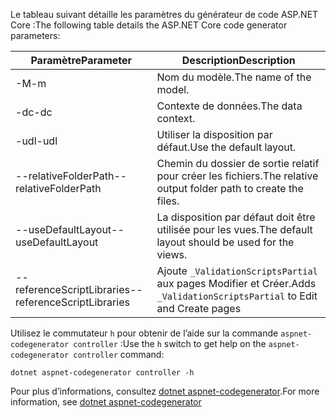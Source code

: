 <span data-ttu-id="eaec8-101">Le tableau suivant détaille les paramètres du générateur de code ASP.NET Core :</span><span class="sxs-lookup"><span data-stu-id="eaec8-101">The following table details the ASP.NET Core code generator parameters:</span></span>

| <span data-ttu-id="eaec8-102">Paramètre</span><span class="sxs-lookup"><span data-stu-id="eaec8-102">Parameter</span></span>               | <span data-ttu-id="eaec8-103">Description</span><span class="sxs-lookup"><span data-stu-id="eaec8-103">Description</span></span>|
| ----------------- | ------------ |
| <span data-ttu-id="eaec8-104">-M</span><span class="sxs-lookup"><span data-stu-id="eaec8-104">-m</span></span>  | <span data-ttu-id="eaec8-105">Nom du modèle.</span><span class="sxs-lookup"><span data-stu-id="eaec8-105">The name of the model.</span></span> |
| <span data-ttu-id="eaec8-106">-dc</span><span class="sxs-lookup"><span data-stu-id="eaec8-106">-dc</span></span>  | <span data-ttu-id="eaec8-107">Contexte de données.</span><span class="sxs-lookup"><span data-stu-id="eaec8-107">The data context.</span></span> |
| <span data-ttu-id="eaec8-108">-udl</span><span class="sxs-lookup"><span data-stu-id="eaec8-108">-udl</span></span> | <span data-ttu-id="eaec8-109">Utiliser la disposition par défaut.</span><span class="sxs-lookup"><span data-stu-id="eaec8-109">Use the default layout.</span></span> |
| <span data-ttu-id="eaec8-110">--relativeFolderPath</span><span class="sxs-lookup"><span data-stu-id="eaec8-110">--relativeFolderPath</span></span> | <span data-ttu-id="eaec8-111">Chemin du dossier de sortie relatif pour créer les fichiers.</span><span class="sxs-lookup"><span data-stu-id="eaec8-111">The relative output folder path to create the files.</span></span> |
| <span data-ttu-id="eaec8-112">--useDefaultLayout</span><span class="sxs-lookup"><span data-stu-id="eaec8-112">--useDefaultLayout</span></span> | <span data-ttu-id="eaec8-113">La disposition par défaut doit être utilisée pour les vues.</span><span class="sxs-lookup"><span data-stu-id="eaec8-113">The default layout should be used for the views.</span></span> |
| <span data-ttu-id="eaec8-114">--referenceScriptLibraries</span><span class="sxs-lookup"><span data-stu-id="eaec8-114">--referenceScriptLibraries</span></span> | <span data-ttu-id="eaec8-115">Ajoute `_ValidationScriptsPartial` aux pages Modifier et Créer.</span><span class="sxs-lookup"><span data-stu-id="eaec8-115">Adds `_ValidationScriptsPartial` to Edit and Create pages</span></span> |

<span data-ttu-id="eaec8-116">Utilisez le commutateur `h` pour obtenir de l’aide sur la commande `aspnet-codegenerator controller` :</span><span class="sxs-lookup"><span data-stu-id="eaec8-116">Use the `h` switch to get help on the `aspnet-codegenerator controller` command:</span></span>

```dotnetcli
dotnet aspnet-codegenerator controller -h
```

<span data-ttu-id="eaec8-117">Pour plus d’informations, consultez [dotnet aspnet-codegenerator](xref:fundamentals/tools/dotnet-aspnet-codegenerator).</span><span class="sxs-lookup"><span data-stu-id="eaec8-117">For more information, see [dotnet aspnet-codegenerator](xref:fundamentals/tools/dotnet-aspnet-codegenerator)</span></span>
